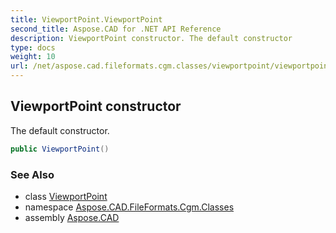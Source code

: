 ```yaml
---
title: ViewportPoint.ViewportPoint
second_title: Aspose.CAD for .NET API Reference
description: ViewportPoint constructor. The default constructor
type: docs
weight: 10
url: /net/aspose.cad.fileformats.cgm.classes/viewportpoint/viewportpoint/
---
```

## ViewportPoint constructor

The default constructor.

```csharp
public ViewportPoint()
```

### See Also

* class [ViewportPoint](../)
* namespace [Aspose.CAD.FileFormats.Cgm.Classes](../../viewportpoint/)
* assembly [Aspose.CAD](../../../)


